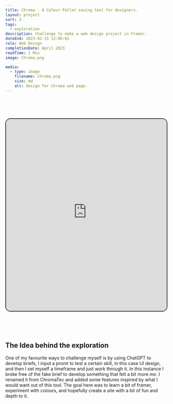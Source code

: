 ```yaml
---
title: Chroma - A Colour Pallet saving tool for designers.
layout: project
sort: 3
tags:
  - exploration
description: Challenge to make a web design project in Framer.
dateEnd: 2023-02-15 12:00:01
role: Web Design
completionDate: April 2023
readTime: 1 Min
image: Chroma.png

media:
  - type: image
    filename: Chroma.png
    size: md
    alt: Design for Chroma web page.
---
```


<iframe style='margin: 4rem 0;width:100%;height:600px;border:solid,2px,#222;border-radius:16px;' src="https://james-chroma.framer.website/" title="Chroma Web Page"></iframe>

## The Idea behind the exploration
One of my favourite ways to challenge myself is by using ChatGPT to develop briefs, I input a promt to test a certain skill, in this case UI design, and then I set myself a timeframe and just work through it.
In this instance I broke free of the fake brief to develop something that felt a bit more *me*. I renamed it from ChromaTec and added some features inspired by what I would want out of this tool.
The goal here was to learn a bit of framer, experiment with colours, and hopefully create a site with a bit of fun and depth to it.